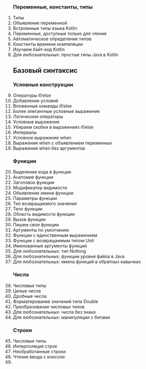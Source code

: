 <ol>
  <h3>Переменные, константы, типы</h3>
    <li>Типы</li>
    <li>Объявление переменной</li>
    <li>Встроенные типы языка Kotlin</li>
    <li>Переменные, доступные только для чтения</li>
    <li>Автоматическое определение типов</li>
    <li>Константы времени компиляции</li>
    <li>Изучаем байт-код Kotlin</li>
    <li>Для любознательных: простые типы Java в Kotlin</li>
  
<h2>Базовый синтаксис</h2>
  <h3>Условные конструкции</h3>
    <li>Операторы if/else</li>
    <li>Добавление условий</li>
    <li>Вложенные команды if/else</li>
    <li>Более элегантные условные выражения</li>
    <li>Логические операторы</li>
    <li>Условные выражения</li>
    <li>Убираем скобки в выражениях if/else</li>
    <li>Интервалы</li>
    <li>Условное выражение when</li>
    <li>Выражения when c объявлением переменных</li>
    <li>Выражения when без аргументов</li>
    
  <h3>Функции</h3>
    <li>Выделение кода в функции</li>
    <li>Анатомия функции</li>
    <li>Заголовок функции</li>
    <li>Модификатор видимости</li>
    <li>Объявление имени функции</li>
    <li>Параметры функции</li>
    <li>Тип возвращаемого значения</li>
    <li>Тело функции</li>
    <li>Область видимости функции</li>
    <li>Вызов функции</li>
    <li>Пишем свои функции</li>
    <li>Аргументы по умолчанию</li>
    <li>Функции с единственным выражением</li>
    <li>Функции с возвращаемым типом Unit</li>
    <li>Именованные аргументы функций</li>
    <li>Для любознательных: тип Nothing</li>
    <li>Для любознательных: функции уровня файла в Java</li>
    <li>Для любознательных: имена функций в обратных кавычках</li>
  <h3>Числа</h3>
    <li>Числовые типы</li>
    <li>Целые числа</li>
    <li>Дробные числа</li>
    <li>Форматирование значений типа Double</li>
    <li>Преобразования числовых типов</li>
    <li>Для любознательных: числа без знака</li>
    <li>Для любознательных: манипуляции с битами</li>
  <h3>Строки</h3>
    <li>Числовые типы</li>
    <li>Интерполяция строк</li>
    <li>Необработанные строки</li>
    <li>Чтение ввода с консоли</li>
     <li></li>


</ol>
